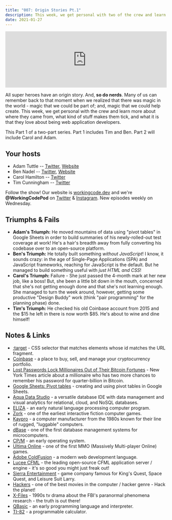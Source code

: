 ```yaml
---
title: "007: Origin Stories Pt.1"
description: This week, we get personal with two of the crew and learn more about where they came from, what kind of stuff makes them tick, and what it is that they love about being web application developers.
date: 2021-01-27
---
```


<iframe allow="autoplay *; encrypted-media *; fullscreen *" frameborder="0" height="175" style="width:100%;max-width:900px;overflow:hidden;background:transparent;" sandbox="allow-forms allow-popups allow-same-origin allow-scripts allow-storage-access-by-user-activation allow-top-navigation-by-user-activation" src="https://embed.podcasts.apple.com/us/podcast/007-origin-stories-pt-1/id1544142288?i=1000506745250"></iframe>

All super heroes have an origin story. And, **so do nerds**. Many of us can remember back to that moment when we realized that there was magic in the world - magic that we could be part of; and, magic that we could help create. This week, we get personal with the crew and learn more about where they came from, what kind of stuff makes them tick, and what it is that they love about being web application developers.

This Part 1 of a two-part series. Part 1 includes Tim and Ben. Part 2 will include Carol and Adam.

## Your hosts

- Adam Tuttle -- [Twitter](https://twitter.com/adamtuttle), [Website](https://adamtuttle.codes)
- Ben Nadel -- [Twitter](https://twitter.com/bennadel), [Website](https://www.bennadel.com/)
- Carol Hamilton -- [Twitter](https://twitter.com/k_Roll242)
- Tim Cunningham -- [Twitter](https://twitter.com/timcunningham71)

Follow the show! Our website is [workingcode.dev](https://workingcode.dev) and we're **@WorkingCodePod** on [Twitter](https://twitter.com/workingcodepod) & [Instagram](https://instagram.com/workingcodepod). New episodes weekly on Wednesday.

## Triumphs & Fails

- **Adam's Triumph:** He moved mountains of data using "pivot tables" in Google Sheets in order to build summaries of his newly-rolled-out test coverage at work! He's a hair's breadth away from fully converting his codebase over to an open-source platform.
- **Ben's Triumph:** He totally built something _without JavaScript_! I know, it sounds crazy: in the age of Single-Page Applications (SPA) and JavaScript frameworks, reaching for JavaScript is the default. But he managed to build something useful with _just HTML and CSS_!
- **Carol's Triumph:** Failure - She just passed the 4-month mark at her new job, like a boss! But, she been a little bit down in the mouth, concerned that she's not getting enough done and that she's not learning enough. She managed to turn the week around, however, getting some productive "Design Buddy" work (think "pair programming" for the planning phase) done.
- **Tim's Triumph:** He checked his old Coinbase account from 2015 and the $15 he left in there is now worth $85. He's about to wine and dine himself!

## Notes & Links

- [:target](https://developer.mozilla.org/en-US/docs/Web/CSS/:target) - CSS selector that matches elements whose id matches the URL fragment.
- [Coinbase](https://www.coinbase.com/) - a place to buy, sell, and manage your cryptocurrency portfolio.
- [Lost Passwords Lock Millionaires Out of Their Bitcoin Fortunes](https://www.nytimes.com/2021/01/12/technology/bitcoin-passwords-wallets-fortunes.html) - New York Times article about a millionaire who has two more chances to remember his password for quarter-billion in Bitcoin.
- [Google Sheets: Pivot tables](https://support.google.com/docs/answer/1272900) - creating and using pivot tables in Google Sheets.
- [Aqua Data Studio](https://www.aquafold.com/aquadatastudio) - a versatile database IDE with data management and visual analytics for relational, cloud, and NoSQL databases.
- [ELIZA](https://en.wikipedia.org/wiki/ELIZA) - an early natural language processing computer program.
- [Zork](https://en.wikipedia.org/wiki/Zork) - one of the earliest interactive fiction computer games.
- [Kaypro](https://en.wikipedia.org/wiki/Kaypro) - a computer manufacturer from the 1980s known for their line of rugged, "luggable" computers.
- [dBase](https://en.wikipedia.org/wiki/DBase) - one of the first database management systems for microcomputers.
- [CP/M](https://en.wikipedia.org/wiki/CP/M) - an early operating system.
- [Ultima Online](https://uo.com/) - one of the first MMO (Massively Multi-player Online) games.
- [Adobe ColdFusion](https://www.adobe.com/products/coldfusion-family.html) - a modern web development language.
- [Lucee CFML](https://www.lucee.org/) - the leading open-source CFML application server / engine - it's so good you might just freak out!
- [Sierra Entertainment](https://en.wikipedia.org/wiki/Sierra_Entertainment) - game company famous for King's Quest, Space Quest, and Leisure Suit Larry.
- [Hackers](https://www.imdb.com/title/tt0113243/) - one of the best movies in the computer / hacker genre - Hack the planet!
- [X-Files](https://www.imdb.com/title/tt0106179/) - 1990s tv drama about the FBI's paranormal phenomena research - the truth is out there!
- [QBasic](https://en.wikipedia.org/wiki/QBasic) - an early programming language and interpreter.
- [TI-82](https://en.wikipedia.org/wiki/TI-82) - a programmable calculator.

